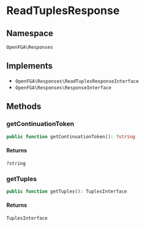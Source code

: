 # ReadTuplesResponse


## Namespace
`OpenFGA\Responses`

## Implements
* `OpenFGA\Responses\ReadTuplesResponseInterface`
* `OpenFGA\Responses\ResponseInterface`

## Methods
### getContinuationToken

```php
public function getContinuationToken(): ?string
```



#### Returns
`?string` 

### getTuples

```php
public function getTuples(): TuplesInterface
```



#### Returns
`TuplesInterface` 

